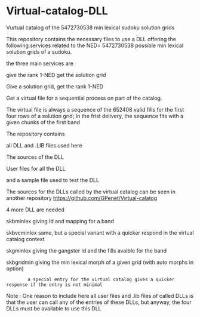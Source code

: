 # Virtual-catalog-DLL
Vurtual catalog of the 5472730538 min lexical sudoku solution grids 

This repository contains the necessary files to use a DLL offering the following services related to the 
NED= 5472730538 possible min lexical solution grids of a sudoku.

the three main services are 

give the rank 1-NED get the solution grid

Give a solution grid, get the rank 1-NED

Get a virtual file for a sequential process on part of the catalog.

The virtual file is always a sequence of the 652408 valid fills for the first four rows of a solution grid;
In the frist delivery, the sequence fits with a given chunks of the first band

The repository contains 

all DLL and .LIB files used here

The sources of the DLL

User files for all the DLL 

and a sample file used to test the DLL

The sources for the DLLs called by the virtual catalog can be seen in another repository
https://github.com/GPenet/Virtual-calatog

4 more  DLL are needed

skbminlex    giving Id and mapping for a band

skbvcminlex  same, but a special variant with a quicker respond in the virtual catalog context

skgminlex    giving the gangster Id and the fills avalble for the band

skbgridmin  giving the min lexical morph of a given grid (with auto morphs in option)

            a special entry for the virtual catalog gives a quicker response if the entry is not minimal
            

Note : One reason to include here all user files and .lib files of called DLLs 
is that the user can call any of the entries of these DLLs, 
but anyway, the four DLLs must be available to use this DLL



